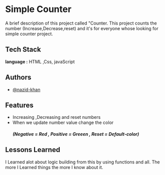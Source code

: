 
# Simple Counter

A brief description of this project called "Counter. 
This project counts the number (Increase,Decrease,reset) and 
it's for everyone whose looking for simple counter project.


## Tech Stack

**language :** HTML ,Css, javaScript




## Authors

- [@nazid-khan](https://github.com/nazid-khan)


## Features

- Increasing ,Decreasing and reset numbers
- When we update number value change the color
   ##### (Negative = Red , Positive = Greeen , Reset = Default-color)



## Lessons Learned

I Learned alot about logic building from this by using functions and all.
The more I Learned things the more I know about it. 
